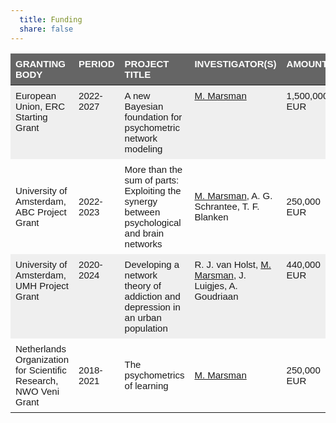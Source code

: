 ```yaml
---
  title: Funding
  share: false
---
```


<style type="text/css">
.tg  {border-collapse:collapse;border-spacing:0;}
.tg td{border-style:solid;border-width:0px;font-family:Arial, Helvetica, sans-serif;font-size:15px;overflow:hidden;padding:8px 8px;
  word-break:normal;}
.tg th{border-style:solid;border-width:0px;font-family:Arial, Helvetica, sans-serif;font-size:15px;font-weight:normal;
  overflow:hidden;padding:8px 8px;word-break:normal;}
.tg .tg-2egc{background-color:#efefef;border-color:#ffffff;text-align:left;vertical-align:top}
.tg .tg-k1oc{background-color:#efefef;border-color:#ffffff;font-family:Arial, Helvetica, sans-serif !important;text-align:left;
  vertical-align:top}
.tg .tg-g6p1{background-color:#656565;border-color:#ffffff;color:#ffffff;font-weight:bold;text-align:left;vertical-align:top}
.tg .tg-sfm4{background-color:#c0c0c0;border-color:#ffffff;color:#000000;text-align:left;vertical-align:top}
</style>
<table class="tg">
<thead>
  <tr>
    <th class="tg-g6p1">GRANTING BODY</th>
    <th class="tg-g6p1">PERIOD</th>
    <th class="tg-g6p1">PROJECT TITLE</th>
    <th class="tg-g6p1">INVESTIGATOR(S)</th>
    <th class="tg-g6p1">AMOUNT</th>
  </tr>
</thead>
<tbody>
  <tr>
    <td class="tg-2egc">European Union, ERC Starting Grant</td>
    <td class="tg-2egc">2022-2027</td>
    <td class="tg-2egc">A new Bayesian foundation for psychometric network modeling</td>
    <td class="tg-2egc"><a href="https://bayesiangraphicalmodeling.com/author/maarten-marsman/">M. Marsman</a></td>
    <td class="tg-2egc">1,500,000 EUR</td>
  </tr>
  <tr>
    <td class="tg-c6of">University of Amsterdam, ABC Project Grant</td>
    <td class="tg-c6of">2022-2023</td>
    <td class="tg-c6of">More than the sum of parts: Exploiting the synergy between psychological and brain networks</td>
    <td class="tg-c6of"><a href="https://bayesiangraphicalmodeling.com/author/maarten-marsman/">M. Marsman</a>, A. G. Schrantee, T. F. Blanken</td>
    <td class="tg-c6of">250,000 EUR</td>
  </tr>
  <tr>
    <td class="tg-2egc">University of Amsterdam, UMH Project Grant</td>
    <td class="tg-2egc">2020-2024</td>
    <td class="tg-2egc">Developing a network theory of addiction and depression in an urban population</td>
    <td class="tg-2egc">R. J. van Holst, <a href="https://bayesiangraphicalmodeling.com/author/maarten-marsman/">M. Marsman</a>, J. Luigjes, A. Goudriaan</td>
    <td class="tg-2egc">440,000 EUR</td>
  </tr>
  <tr>
    <td class="tg-c6of">Netherlands Organization for Scientific Research, NWO Veni Grant</td>
    <td class="tg-c6of">2018-2021</td>
    <td class="tg-c6of">The psychometrics of learning</td>
    <td class="tg-c6of"><a href="https://bayesiangraphicalmodeling.com/author/maarten-marsman/">M. Marsman</a></td>
    <td class="tg-c6of">250,000 EUR</td>
  </tr>
</tbody>
</table>
